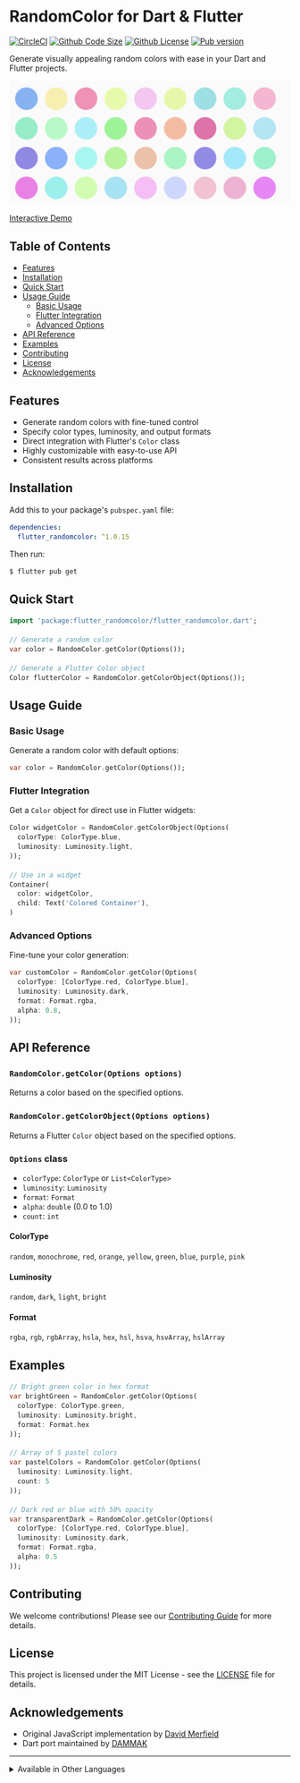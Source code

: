 # RandomColor for Dart & Flutter

[![CircleCI](https://circleci.com/gh/circleci/circleci-docs.svg?style=svg)](https://circleci.com/gh/DAMMAK/RandomColorDart)
[![Github Code Size](https://img.shields.io/github/languages/code-size/DAMMAK/RandomColorDart)](https://github.com/DAMMAK/RandomColorDart)
[![Github License](https://img.shields.io/github/license/DAMMAK/RandomColorDart)](https://github.com/DAMMAK/RandomColorDart/blob/master/LICENSE)
[![Pub version](https://img.shields.io/pub/v/flutter_randomcolor)](https://pub.dev/packages/flutter_randomcolor)

Generate visually appealing random colors with ease in your Dart and Flutter projects.

[//]: # (![Demo]&#40;https://github.com/DAMMAK/RandomColorDart/blob/master/randomcolor.png&#41;)
[![Demo](https://raw.githubusercontent.com/DAMMAK/RandomColorDart/refs/heads/main/randomcolor.png)](https://randomcolor.dammak.dev/)


[Interactive Demo](https://randomcolor.dammak.dev/)

## Table of Contents

- [Features](#features)
- [Installation](#installation)
- [Quick Start](#quick-start)
- [Usage Guide](#usage-guide)
    - [Basic Usage](#basic-usage)
    - [Flutter Integration](#flutter-integration)
    - [Advanced Options](#advanced-options)
- [API Reference](#api-reference)
- [Examples](#examples)
- [Contributing](#contributing)
- [License](#license)
- [Acknowledgements](#acknowledgements)

## Features

- Generate random colors with fine-tuned control
- Specify color types, luminosity, and output formats
- Direct integration with Flutter's `Color` class
- Highly customizable with easy-to-use API
- Consistent results across platforms

## Installation

Add this to your package's `pubspec.yaml` file:

```yaml
dependencies:
  flutter_randomcolor: ^1.0.15
```

Then run:

```bash
$ flutter pub get
```

## Quick Start

```dart
import 'package:flutter_randomcolor/flutter_randomcolor.dart';

// Generate a random color
var color = RandomColor.getColor(Options());

// Generate a Flutter Color object
Color flutterColor = RandomColor.getColorObject(Options());
```

## Usage Guide

### Basic Usage

Generate a random color with default options:

```dart
var color = RandomColor.getColor(Options());
```

### Flutter Integration

Get a `Color` object for direct use in Flutter widgets:

```dart
Color widgetColor = RandomColor.getColorObject(Options(
  colorType: ColorType.blue,
  luminosity: Luminosity.light,
));

// Use in a widget
Container(
  color: widgetColor,
  child: Text('Colored Container'),
)
```

### Advanced Options

Fine-tune your color generation:

```dart
var customColor = RandomColor.getColor(Options(
  colorType: [ColorType.red, ColorType.blue],
  luminosity: Luminosity.dark,
  format: Format.rgba,
  alpha: 0.8,
));
```

## API Reference

### `RandomColor.getColor(Options options)`

Returns a color based on the specified options.

### `RandomColor.getColorObject(Options options)`

Returns a Flutter `Color` object based on the specified options.

### `Options` class

- `colorType`: `ColorType` or `List<ColorType>`
- `luminosity`: `Luminosity`
- `format`: `Format`
- `alpha`: `double` (0.0 to 1.0)
- `count`: `int`

#### ColorType

`random`, `monochrome`, `red`, `orange`, `yellow`, `green`, `blue`, `purple`, `pink`

#### Luminosity

`random`, `dark`, `light`, `bright`

#### Format

`rgba`, `rgb`, `rgbArray`, `hsla`, `hex`, `hsl`, `hsva`, `hsvArray`, `hslArray`

## Examples

```dart
// Bright green color in hex format
var brightGreen = RandomColor.getColor(Options(
  colorType: ColorType.green,
  luminosity: Luminosity.bright,
  format: Format.hex
));

// Array of 5 pastel colors
var pastelColors = RandomColor.getColor(Options(
  luminosity: Luminosity.light,
  count: 5
));

// Dark red or blue with 50% opacity
var transparentDark = RandomColor.getColor(Options(
  colorType: [ColorType.red, ColorType.blue],
  luminosity: Luminosity.dark,
  format: Format.rgba,
  alpha: 0.5
));
```

## Contributing

We welcome contributions! Please see our [Contributing Guide](CONTRIBUTING.md) for more details.

## License

This project is licensed under the MIT License - see the [LICENSE](LICENSE) file for details.

## Acknowledgements

- Original JavaScript implementation by [David Merfield](https://github.com/davidmerfield/randomColor)
- Dart port maintained by [DAMMAK](https://github.com/DAMMAK)

---

<details>
<summary>Available in Other Languages</summary>

- [JavaScript](https://github.com/davidmerfield/randomColor)
- [C#](https://github.com/nathanpjones/randomColorSharped)
- [C++](https://github.com/xuboying/randomcolor-cpp)
- [Go](https://github.com/hansrodtang/randomcolor)
- [Python](https://github.com/kevinwuhoo/randomcolor-py)
- [Swift](https://github.com/onevcat/RandomColorSwift)
- [Objective-C](https://github.com/yageek/randomColor)
- [Java](https://github.com/lzyzsd/AndroidRandomColor)
- [R](https://github.com/ronammar/randomcoloR)
- [Rust](https://github.com/elementh/random_color)

</details>